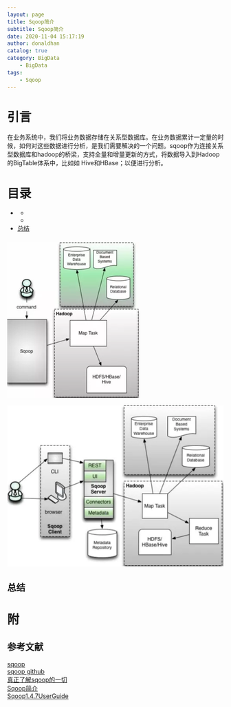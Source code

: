 ```yaml
---
layout: page
title: Sqoop简介
subtitle: Sqoop简介
date: 2020-11-04 15:17:19
author: donaldhan
catalog: true
category: BigData
    - BigData
tags:
    - Sqoop
---
```


# 引言

在业务系统中，我们将业务数据存储在关系型数据库。在业务数据累计一定量的时候，如何对这些数据进行分析，是我们需要解决的一个问题。sqoop作为连接关系型数据库和hadoop的桥梁，支持全量和增量更新的方式，将数据导入到Hadoop的BigTable体系中，比如如 Hive和HBase；以便进行分析。


# 目录
* [](#)
    * [](#)
    * [](#)
* [总结](#总结)




###


![sqoop1_framwork](/image/sqoop/sqoop1_framwork.webp)


![sqoop2_framwork](/image/sqoop/sqoop2_framwork.webp)

###


## 总结


# 附
## 参考文献
[sqoop](http://sqoop.apache.org/)   
[sqoop github](https://github.com/apache/sqoop)  
[真正了解sqoop的一切](https://www.jianshu.com/p/ec9003d8918c)   
[Sqoop简介](https://www.jianshu.com/p/4250382abbc6)   
[Sqoop1.4.7UserGuide](http://sqoop.apache.org/docs/1.4.7/SqoopUserGuide.html)   
[]()   